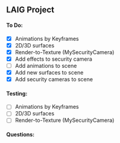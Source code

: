 ## LAIG Project

#### To Do:
 - [x] Animations by Keyframes
 - [x] 2D/3D surfaces
 - [x] Render-to-Texture (MySecurityCamera)
 - [X] Add effects to security camera
 - [ ] Add animations to scene
 - [X] Add new surfaces to scene
 - [X] Add security cameras to scene

#### Testing:
 - [ ] Animations by Keyframes
 - [ ] 2D/3D surfaces
 - [ ] Render-to-Texture (MySecurityCamera)

#### Questions:
